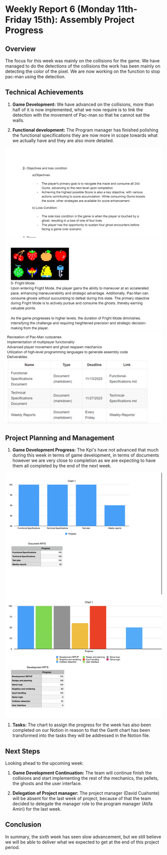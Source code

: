 # Weekly Report 6 (Monday 11th-Friday 15th): Assembly Project Progress

## Overview

The focus for this week was mainly on the collisions for the game. We have managed to do the detections of the collisions the work has been mainly on detecting the color of the pixel. We are now working on the function to stop pac-man using the detection.

## Technical Achievements

1. **Game Development:** We have advanced on the collisions, more than half of it is now implemented, what we now require is to link the detection with the movement of Pac-man so that he cannot eat the walls.

2. **Functional development:** The Program manager has finished polishing the functional specifications they are now more in scope towards what we actually have and they are also more detailed.

![Functional](../../Images/Functional1.png)
![Functional](../../Images/Functional2.png)
![Functional](../../Images/Functional3.png)

## Project Planning and Management

1. **Game Development Progress:** The Kpi's have not advanced that much during this week in terms of game development, in terms of documents however we are very close to completion as we are expecting to have them all completed by the end of the next week.

![KPI Progress](../../Images/KPI12.png)
![KPI Progress](../../Images/KPI11.png)

1. **Tasks:** The chart to assign the progress for the week has also been completed on our Notion in reason to that the Gantt chart has been transformed into the tasks they will be addressed in the Notion file.

## Next Steps

Looking ahead to the upcoming week:

1. **Game Development Continuation:** The team will continue finish the collisions and start implementing the rest of the mechanics, the pellets, the ghosts and the user interface.

2. **Delegation of Project manager:** The project manager (David Cuahonte) will be absent for the last week of project, because of that the team decided to delegate the manager role to the program manager (Atifa Amiri) for the last week.

## Conclusion

In summary, the sixth week has seen slow advancement, but we still believe we will be able to deliver what we expected to get at the end of this project period.
